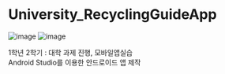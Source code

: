 # University_RecyclingGuideApp


![image](https://user-images.githubusercontent.com/82349462/164975715-8fe1799d-bd3f-418a-8946-8731a44ca915.png)
![image](https://user-images.githubusercontent.com/82349462/164975729-b0f0e967-f356-4c18-9c04-3aa33ed0aac4.png)

1학년 2학기 : 대학 과제 진행, 모바일앱실습  
Android Studio를 이용한 안드로이드 앱 제작
